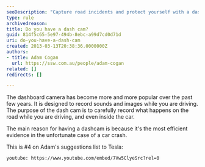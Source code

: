 ```yaml
---
seoDescription: "Capture road incidents and protect yourself with a dashboard camera, providing efficient evidence in case of a car crash."
type: rule
archivedreason: 
title: Do you have a dash cam?
guid: 814f5c65-5e97-494b-8ebc-a99d7cd0d71d
uri: do-you-have-a-dash-cam
created: 2013-03-13T20:38:36.0000000Z
authors:
- title: Adam Cogan
  url: https://ssw.com.au/people/adam-cogan
related: []
redirects: []

---
```


The dashboard camera has become more and more popular over the past few years. It is designed to record sounds and images while you are driving. The purpose of the dash cam is to carefully record what happens on the road while you are driving, and even inside the car.

<!--endintro-->

The main reason for having a dashcam is because it's the most efficient evidence in the unfortunate case of a car crash.

This is #4 on Adam's suggestions list to Tesla:


`youtube: https://www.youtube.com/embed/7Vw5ClyeSrc?rel=0`

